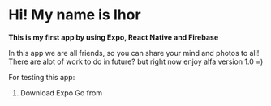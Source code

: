 # Hi! My name is Ihor
**This is my first app by using Expo, React Native and Firebase**

In this app we are all friends, so you can share your mind and photos to all! There are alot of work to do in future? but right now enjoy alfa version 1.0 =)

For testing this app:
1) Download Expo Go from 
